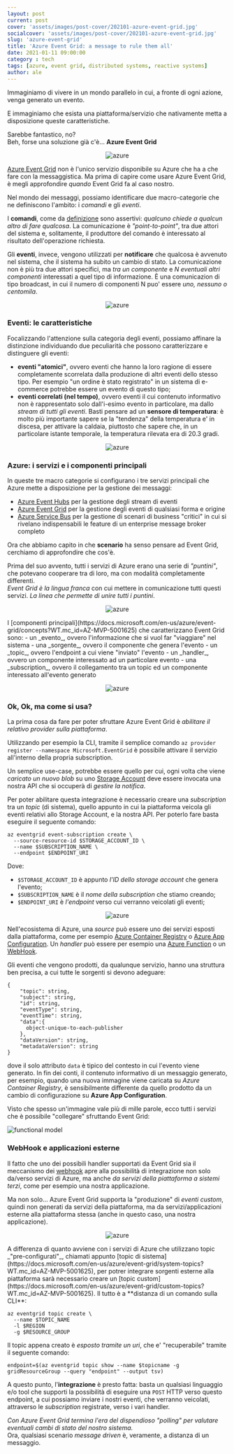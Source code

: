 ```yaml
---
layout: post
current: post
cover: 'assets/images/post-cover/202101-azure-event-grid.jpg'
socialcover: 'assets/images/post-cover/202101-azure-event-grid.jpg'
slug: 'azure-event-grid'
title: 'Azure Event Grid: a message to rule them all'
date: 2021-01-11 09:00:00
category : tech
tags: [azure, event grid, distributed systems, reactive systems]
author: ale
---
```

Immaginiamo di vivere in un mondo parallelo in cui, a fronte di ogni azione, venga generato un evento. 

E immaginiamo che esista una piattaforma/servizio che nativamente metta a disposizione queste caratteristiche. 

Sarebbe fantastico, no?<br/>
Beh, forse una soluzione già c'è... **Azure Event Grid**


<figure style="text-align:center"><img src="/assets/images/post-content/azure-event-grid/eventgrid_azure-icons.png" alt="azure" />

</figure>

[Azure Event Grid](https://docs.microsoft.com/en-us/azure/event-grid/?WT.mc_id=AZ-MVP-5001625) non è l'unico servizio disponibile su Azure che ha a che fare con la messaggistica. Ma prima di capire come usare Azure Event Grid, è megli approfondire _quando_ Event Grid fa al caso nostro.

Nel mondo dei messaggi, possiamo identificare due macro-categorie che ne definiscono l'ambito: i _comandi_ e gli _eventi_.

I **comandi**, come da [definizione](https://www.treccani.it/vocabolario/comando1/) sono assertivi: *qualcuno chiede a qualcun altro di fare qualcosa*. La comunicazione è *"point-to-point"*, tra due attori del sistema e, solitamente, il produttore del comando è interessato al risultato dell'operazione richiesta.

Gli **eventi**, invece, vengono utilizzati per **notificare** che qualcosa è avvenuto nel sistema, che il sistema ha subito un cambio di stato. La comunicazione non è più tra due attori specifici, ma *tra un componente* e *N eventuali altri componenti* interessati a quel tipo di informazione. &Egrave; una comunicazion di tipo broadcast, in cui il numero di componenti N puo' essere _uno, nessuno o centomila_.
<figure style="text-align:center"><img src="/assets/images/post-content/azure-event-grid/eventgrid_bottle.png" alt="azure" />
</figure>

### Eventi: le caratteristiche
Focalizzando l'attenzione sulla categoria degli eventi, possiamo affinare la distinzione individuando due peculiarità che possono caratterizzare e distinguere gli eventi:
- **eventi "atomici"**, ovvero eventi che hanno la loro ragione di essere completamente scorrelata dalla produzione di altri eventi dello stesso tipo. Per esempio "un ordine è stato registrato" in un sistema di e-commerce potrebbe essere un evento di questo tipo;
- **eventi correlati (nel tempo)**, ovvero eventi il cui contenuto informativo non è rappresentato solo dall'i-esimo evento in particolare, ma dallo _stream di tutti gli eventi_. Basti pensare ad un **sensore di temperatura**: è molto più importante sapere se la "tendenza" della temperatura e' in discesa, per attivare la caldaia, piuttosto che sapere che, in un particolare istante temporale, la temperatura rilevata era di 20.3 gradi.
<figure style="text-align:center"><img src="/assets/images/post-content/azure-event-grid/eventgrid_letters.png" alt="azure" />

</figure>

### Azure: i servizi e i componenti principali
In queste tre macro categorie si configurano i tre servizi principali che Azure mette a disposizione per la gestione dei messaggi:
- [Azure Event Hubs](https://azure.microsoft.com/en-us/services/event-hubs/?WT.mc_id=AZ-MVP-5001625) per la gestione degli stream di eventi
- [Azure Event Grid](https://docs.microsoft.com/en-us/azure/event-grid/?WT.mc_id=AZ-MVP-5001625) per la gestione degli eventi di qualsiasi forma e origine
- [Azure Service Bus](https://docs.microsoft.com/en-us/azure/service-bus-messaging/service-bus-messaging-overview?WT.mc_id=AZ-MVP-5001625) per la gestione di scenari di business "critici" in cui si rivelano indispensabili le feature di un enterprise message broker completo

Ora che abbiamo capito in che **scenario** ha senso pensare ad Event Grid, cerchiamo di approfondire che cos'è.

Prima del suo avvento, tutti i servizi di Azure erano una serie di _"puntini"_, che potevano cooperare tra di loro, ma con modalità completamente differenti. <br/>
_Event Grid è la lingua franca_ con cui mettere in comunicazione tutti questi servizi. _La linea che permette di unire tutti i puntini_.

<figure style="text-align:center"><img src="/assets/images/post-content/azure-event-grid/eventgrid_mail.png" alt="azure" />

</figure>
I [componenti principali](https://docs.microsoft.com/en-us/azure/event-grid/concepts?WT.mc_id=AZ-MVP-5001625) che caratterizzano Event Grid sono:
- un _evento_, ovvero l'informazione che si vuol far "viaggiare" nel sistema
- una _sorgente_, ovvero il componente che genera l'evento
- un _topic_, ovvero l'endpoint a cui viene "inviato" l'evento
- un _handler_, ovvero un componente interessato ad un particolare evento
- una _subscription_, ovvero il collegamento tra un topic ed un componente interessato all'evento generato
<figure style="text-align:center"><img src="/assets/images/post-content/azure-event-grid/eventgrid_postbox.png" alt="azure" />
</figure>

### Ok, Ok, ma come si usa?
La prima cosa da fare per poter sfruttare Azure Event Grid è _abilitare il relativo provider sulla piattaforma_.

Utilizzando per esempio la CLI, tramite il semplice comando `az provider register --namespace Microsoft.EventGrid` è possibile attivare il servizio all'interno della propria subscription.  

Un semplice use-case, potrebbe essere quello per cui, ogni volta che viene _caricato un nuovo blob_ su uno [Storage Account](https://docs.microsoft.com/en-us/azure/storage/common/storage-account-overview?WT.mc_id=AZ-MVP-5001625) deve essere invocata una nostra API che si occuperà di _gestire la notifica_.

Per poter abilitare questa integrazione è necessario creare una _subscription_ tra un _topic_ (di sistema), quello appunto in cui la piattaforma veicola gli eventi relativi allo Storage Account, e la nostra API. Per poterlo fare basta eseguire il seguente comando:

```
az eventgrid event-subscription create \
  --source-resource-id $STORAGE_ACCOUNT_ID \
  --name $SUBSCRIPTION_NAME \
  --endpoint $ENDPOINT_URI
```

Dove:
- `$STORAGE_ACCOUNT_ID` è appunto _l'ID dello storage account_ che genera l'evento;
- `$SUBSCRIPTION_NAME` è il _nome della subscription_ che stiamo creando;
- `$ENDPOINT_URI` è _l'endpoint_ verso cui verranno veicolati gli eventi;

<figure style="text-align:center"><img src="/assets/images/post-content/azure-event-grid/eventgrid_mailbox.png" alt="azure" />

</figure>

Nell'ecosistema di Azure, una _source_ può essere uno dei servizi esposti dalla piattaforma, come per esempio [Azure Container Registry](https://docs.microsoft.com/en-us/azure/event-grid/event-schema-container-registry?WT.mc_id=AZ-MVP-5001625) o [Azure App Configuration](https://docs.microsoft.com/en-us/azure/event-grid/event-schema-app-configuration?WT.mc_id=AZ-MVP-5001625). Un _handler_ può essere per esempio una [Azure Function](https://docs.microsoft.com/en-us/azure/event-grid/handler-functions?WT.mc_id=AZ-MVP-5001625) o un [WebHook](https://docs.microsoft.com/en-us/azure/event-grid/handler-webhooks?WT.mc_id=AZ-MVP-5001625).  

Gli eventi che vengono prodotti, da qualunque servizio, hanno una struttura ben precisa, a cui tutte le sorgenti si devono adeguare:

```
{
    "topic": string,
    "subject": string,
    "id": string,
    "eventType": string,
    "eventTime": string,
    "data":{
      object-unique-to-each-publisher
    },
    "dataVersion": string,
    "metadataVersion": string
}
```

dove il solo attributo `data` è tipico del contesto in cui l'evento viene generato. In fin dei conti, il contenuto informativo di un messaggio generato, per esempio, quando una nuova immagine viene caricata su _Azure Container Registry_, è sensibilmente differente da quello prodotto da un cambio di configurazione su **Azure App Configuration**.

Visto che spesso un'immagine vale più di mille parole, ecco tutti i servizi che è possibile "collegare" sfruttando Event Grid:


![functional model](https://docs.microsoft.com/en-us/azure/event-grid/media/overview/functional-model.png?WT.mc_id=AZ-MVP-5001625)

### WebHook e applicazioni esterne
Il fatto che uno dei possibili handler supportati da Event Grid sia il meccanismo dei [webhook](https://docs.microsoft.com/en-us/azure/event-grid/handler-webhooks?WT.mc_id=AZ-MVP-5001625) apre alla possibilità di integrazione non solo da/verso servizi di Azure, ma anche _da servizi della piattaforma a sistemi terzi_, come per esempio una nostra applicazione.  

Ma non solo... Azure Event Grid supporta la "produzione" di _eventi custom_, quindi non generati da servizi della piattaforma, ma da servizi/applicazioni esterne alla piattaforma stessa (anche in questo caso, una nostra applicazione).  
<figure style="text-align:center"><img src="/assets/images/post-content/azure-event-grid/eventgrid_missing-part.png" alt="azure" />

</figure>
A differenza di quanto avviene con i servizi di Azure che utilizzano topic _"pre-configurati"_, chiamati appunto [topic di sistema](https://docs.microsoft.com/en-us/azure/event-grid/system-topics?WT.mc_id=AZ-MVP-5001625), per potrer integrare sorgenti esterne alla piattaforma sarà necessario creare un [topic custom](https://docs.microsoft.com/en-us/azure/event-grid/custom-topics?WT.mc_id=AZ-MVP-5001625).  
Il tutto è a **distanza di un comando sulla CLI**:

```
az eventgrid topic create \
  --name $TOPIC_NAME 
  -l $REGION 
  -g $RESOURCE_GROUP
```

Il topic appena creato è _esposto tramite un uri_, che e' "recuperabile" tramite il seguente comando:

```
endpoint=$(az eventgrid topic show --name $topicname -g gridResourceGroup --query "endpoint" --output tsv)
```

A questo punto, l'**integrazione** è presto fatta: basta un qualsiasi linguaggio e/o tool che supporti la possibilità di eseguire una `POST` HTTP verso questo endpoint, a cui possiamo inviare i nostri eventi, che verranno veicolati, attraverso le _subscription_ registrate, verso i vari handler.

_Con Azure Event Grid termina l'era del dispendioso "polling" per valutare eventuali cambi di stato del nostro sistema._ <br/>
Ora, qualsiasi scenario _message driven_ è, veramente, a distanza di un messaggio.


